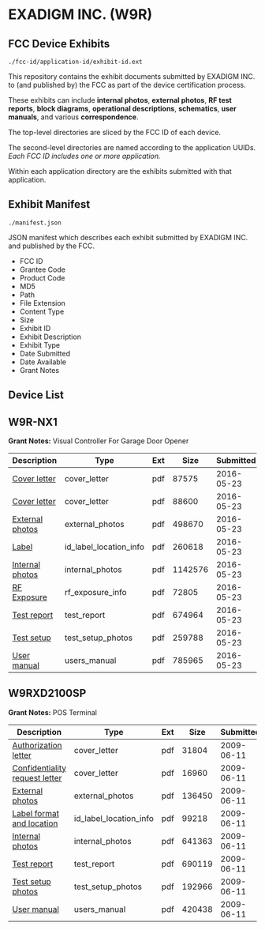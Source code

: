 # EXADIGM INC. (W9R)
## FCC Device Exhibits

```
./fcc-id/application-id/exhibit-id.ext
```

This repository contains the exhibit documents submitted by EXADIGM INC. to (and published by) the FCC as part of the device certification process.

These exhibits can include **internal photos**, **external photos**, **RF test reports**, **block diagrams**, **operational descriptions**, **schematics**, **user manuals**, and various **correspondence**.

The top-level directories are sliced by the FCC ID of each device.

The second-level directories are named according to the application UUIDs. *Each FCC ID includes one or more application.*

Within each application directory are the exhibits submitted with that application. 

## Exhibit Manifest

```
./manifest.json
```

JSON manifest which describes each exhibit submitted by EXADIGM INC. and published by the FCC.

- FCC ID
- Grantee Code
- Product Code
- MD5
- Path
- File Extension
- Content Type
- Size
- Exhibit ID
- Exhibit Description
- Exhibit Type
- Date Submitted
- Date Available
- Grant Notes

## Device List
## W9R-NX1
**Grant Notes:** Visual Controller For Garage Door Opener

| Description | Type | Ext | Size | Submitted | Available |
| ----------- | ---- | --- | ---- | --------- | --------- |
| [Cover letter](W9R-NX1/89fad35aca38895c897b12653d4dc187/3000456.pdf) | cover_letter | pdf | 87575 | 2016-05-23 | 2016-05-23 |
| [Cover letter](W9R-NX1/89fad35aca38895c897b12653d4dc187/3000457.pdf) | cover_letter | pdf | 88600 | 2016-05-23 | 2016-05-23 |
| [External photos](W9R-NX1/89fad35aca38895c897b12653d4dc187/3000458.pdf) | external_photos | pdf | 498670 | 2016-05-23 | 2016-07-07 |
| [Label](W9R-NX1/89fad35aca38895c897b12653d4dc187/3000463.pdf) | id_label_location_info | pdf | 260618 | 2016-05-23 | 2016-05-23 |
| [Internal photos](W9R-NX1/89fad35aca38895c897b12653d4dc187/3000464.pdf) | internal_photos | pdf | 1142576 | 2016-05-23 | 2016-07-07 |
| [RF Exposure](W9R-NX1/89fad35aca38895c897b12653d4dc187/3000682.pdf) | rf_exposure_info | pdf | 72805 | 2016-05-23 | 2016-05-23 |
| [Test report](W9R-NX1/89fad35aca38895c897b12653d4dc187/3000476.pdf) | test_report | pdf | 674964 | 2016-05-23 | 2016-05-23 |
| [Test setup](W9R-NX1/89fad35aca38895c897b12653d4dc187/3000478.pdf) | test_setup_photos | pdf | 259788 | 2016-05-23 | 2016-07-07 |
| [User manual](W9R-NX1/89fad35aca38895c897b12653d4dc187/3000480.pdf) | users_manual | pdf | 785965 | 2016-05-23 | 2016-07-07 |
## W9RXD2100SP
**Grant Notes:** POS Terminal

| Description | Type | Ext | Size | Submitted | Available |
| ----------- | ---- | --- | ---- | --------- | --------- |
| [Authorization letter](W9RXD2100SP/8315fd07ed3d319c44f7620528178153/1122838.pdf) | cover_letter | pdf | 31804 | 2009-06-11 | 2009-06-11 |
| [Confidentiality request letter](W9RXD2100SP/8315fd07ed3d319c44f7620528178153/1122840.pdf) | cover_letter | pdf | 16960 | 2009-06-11 | 2009-06-11 |
| [External photos](W9RXD2100SP/8315fd07ed3d319c44f7620528178153/1122839.pdf) | external_photos | pdf | 136450 | 2009-06-11 | 2009-06-11 |
| [Label format and location](W9RXD2100SP/8315fd07ed3d319c44f7620528178153/1122844.pdf) | id_label_location_info | pdf | 99218 | 2009-06-11 | 2009-06-11 |
| [Internal photos](W9RXD2100SP/8315fd07ed3d319c44f7620528178153/1122841.pdf) | internal_photos | pdf | 641363 | 2009-06-11 | 2009-06-11 |
| [Test report](W9RXD2100SP/8315fd07ed3d319c44f7620528178153/1122842.pdf) | test_report | pdf | 690119 | 2009-06-11 | 2009-06-11 |
| [Test setup photos](W9RXD2100SP/8315fd07ed3d319c44f7620528178153/1122843.pdf) | test_setup_photos | pdf | 192966 | 2009-06-11 | 2009-06-11 |
| [User manual](W9RXD2100SP/8315fd07ed3d319c44f7620528178153/1122845.pdf) | users_manual | pdf | 420438 | 2009-06-11 | 2009-06-11 |
